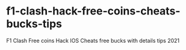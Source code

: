 # f1-clash-hack-free-coins-cheats-bucks-tips
F1 Clash Free coins Hack IOS Cheats free bucks with details tips 2021
